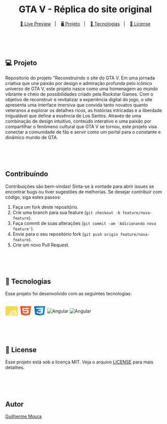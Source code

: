 <h1 align="center">
  GTA V - Réplica do site original
</h1>  

<p align="center">
  <a href="https://github.com/sohgottes/Copia_GTAV" target="_blank">🔗 Live Preview</a>&nbsp;&nbsp;&nbsp;|&nbsp;&nbsp;&nbsp;
  <a href="#-projeto">🖥️ Projeto</a>&nbsp;&nbsp;&nbsp;|&nbsp;&nbsp;&nbsp;
  <a href="#-tecnologias">🚀 Tecnologias</a>&nbsp;&nbsp;&nbsp;|&nbsp;&nbsp;&nbsp;
  <a href="#-license">📝 License</a>
</p>

<br><br><br>

## 💻 Projeto
Repositorio do projeto "Reconstruindo o site do GTA V.
Em uma jornada criativa que une paixão por design e admiração profunda pelo icônico universo de GTA V, este projeto nasce como uma homenagem ao mundo vibrante e cheio de possibilidades criado pela Rockstar Games. Com o objetivo de reconstruir e revitalizar a experiência digital do jogo, o site apresenta uma interface imersiva que convida tanto novatos quanto veteranos a explorar os detalhes ricos, as histórias intricadas e a liberdade inigualável que define a essência de Los Santos. Através de uma combinação de design intuitivo, conteúdo interativo e uma paixão por compartilhar o fenômeno cultural que GTA V se tornou, este projeto visa conectar a comunidade de fãs e servir como um portal para o constante e dinâmico mundo de GTA.

<br><br><br>
## Contribuíndo
Contribuições são bem-vindas! Sinta-se à vontade para abrir issues se encontrar bugs ou tiver sugestões de melhorias. Se desejar contribuir com código, siga estes passos:

1. Faça um fork deste repositório.
2. Crie uma branch para sua feature (`git checkout -b feature/nova-feature`).
3. Faça commit de suas alterações (`git commit -am 'Adicionando nova feature'`).
4. Envie para o seu repositório fork (`git push origin feature/nova-feature`).
5. Crie um novo Pull Request.

<br><br><br>

## 🚀 Tecnologias
Esse projeto foi desenvolvido com as seguintes tecnologias:

<div style="display: inline_block"><br>
  <img align="center" alt="Js" height="30" width="40" src="https://raw.githubusercontent.com/devicons/devicon/master/icons/javascript/javascript-plain.svg">
  <img align="center" alt="HTML" height="30" width="40" src="https://raw.githubusercontent.com/devicons/devicon/master/icons/html5/html5-original.svg">
  <img align="center" alt="CSS" height="30" width="40" src="https://raw.githubusercontent.com/devicons/devicon/master/icons/css3/css3-original.svg">
  <img align="center" alt="Angular" height="30" width="40" src="https://cdn.jsdelivr.net/gh/devicons/devicon@latest/icons/github/github-original.svg">
  <img align="center" alt="Angular" height="30" width="40" src="https://cdn.jsdelivr.net/gh/devicons/devicon@latest/icons/visualstudio/visualstudio-original.svg">    
</div>

<br><br><br>

## 📝 License
Esse projeto está sob a licença MIT. Veja o arquivo [LICENSE](LICENSE) para mais detalhes.

<br><br><br>
## Autor

[Guilherme Moura](https://github.com/sohgottes)
